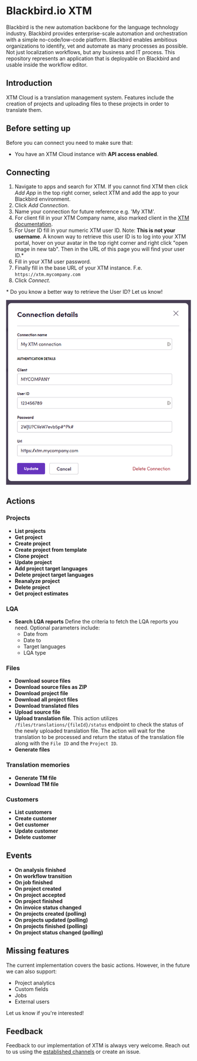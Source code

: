 # Blackbird.io XTM

Blackbird is the new automation backbone for the language technology industry. Blackbird provides enterprise-scale automation and orchestration with a simple no-code/low-code platform. Blackbird enables ambitious organizations to identify, vet and automate as many processes as possible. Not just localization workflows, but any business and IT process. This repository represents an application that is deployable on Blackbird and usable inside the workflow editor.

## Introduction

<!-- begin docs -->

XTM Cloud is a translation management system. Features include the creation of projects and uploading files to these projects in order to translate them.

## Before setting up

Before you can connect you need to make sure that:

- You have an XTM Cloud instance with **API access enabled**.

## Connecting

1. Navigate to apps and search for XTM. If you cannot find XTM then click _Add App_ in the top right corner, select XTM and add the app to your Blackbird environment.
2. Click _Add Connection_.
3. Name your connection for future reference e.g. 'My XTM'.
4. For client fill in your XTM Company name, also marked client in the [XTM documentation](https://api.xtm-cloud.com/rest-api/#tag/XTM-Basic/operation/generateToken).
5. For User ID fill in your numeric XTM user ID. Note: **This is not your username**. A known way to retrieve this user ID is to log into your XTM portal, hover on your avatar in the top right corner and right click "open image in new tab". Then in the URL of this page you will find your user ID.\*
6. Fill in your XTM user password.
7. Finally fill in the base URL of your XTM instance. F.e. `https://xtm.mycompany.com`
8. Click _Connect_.

\* Do you know a better way to retrieve the User ID? Let us know!

![connecting](image/README/1693487780830.png)

## Actions

### Projects

- **List projects**
- **Get project**
- **Create project**
- **Create project from template**
- **Clone project**
- **Update project**
- **Add project target languages**
- **Delete project target languages**
- **Reanalyze project**
- **Delete project**
- **Get project estimates**

### LQA

- **Search LQA reports** Define the criteria to fetch the LQA reports you need. Optional parameters include:
	- Date from
	- Date to
	- Target languages
	- LQA type

### Files

- **Download source files**
- **Download source files as ZIP**
- **Download project file**
- **Download all project files**
- **Download translated files**
- **Upload source file**
- **Upload translation file**. This action utilizes `/files/translations/{fileId}/status` endpoint to check the status of the newly uploaded translation file. The action will wait for the translation to be processed and return the status of the translation file along with the `File ID` and the `Project ID`.
- **Generate files**

### Translation memories

- **Generate TM file**
- **Download TM file**

### Customers

- **List customers**
- **Create customer**
- **Get customer**
- **Update customer**
- **Delete customer**

## Events

- **On analysis finished**
- **On workflow transition**
- **On job finished**
- **On project created**
- **On project accepted**
- **On project finished**
- **On invoice status changed**
- **On projects created (polling)**
- **On projects updated (polling)**
- **On projects finished (polling)**
- **On project status changed (polling)**

## Missing features

The current implementation covers the basic actions. However, in the future we can also support:

- Project analytics
- Custom fields
- Jobs
- External users

Let us know if you're interested!

## Feedback

Feedback to our implementation of XTM is always very welcome. Reach out to us using the [established channels](https://www.blackbird.io/) or create an issue.

<!-- end docs -->